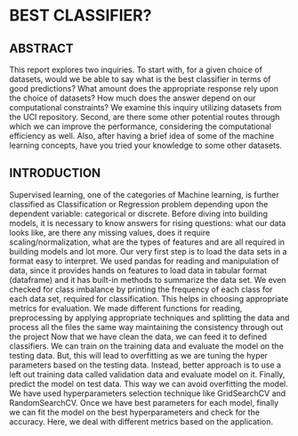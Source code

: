 # BEST CLASSIFIER?
## ABSTRACT
This report explores two inquiries. To start with, for a given choice of datasets, would we be able to say what is the best classifier in terms of good predictions? What amount does the appropriate response rely upon the choice of datasets? How much does the answer depend on our computational constraints? We examine this inquiry utilizing datasets from the UCI repository. Second, are there some other potential routes through which we can improve the performance, considering the computational efficiency as well. Also, after having a brief idea of some of the machine learning concepts, have you tried your knowledge to some other datasets.

## INTRODUCTION
Supervised learning, one of the categories of Machine learning, is further classified as Classification or Regression problem depending upon the dependent variable: categorical or discrete. Before diving into building models, it is necessary to know answers for rising questions: what our data looks like, are there any missing values, does it require scaling/normalization, what are the types of features and are all required in building models and lot more. Our very first step is to load the data sets in a format easy to interpret. We used pandas for reading and manipulation of data, since it provides hands on features to load data in tabular format (dataframe) and it has built-in methods to summarize the data set. We even checked for class imbalance by printing the frequency of each class for each data set, required for classification. This helps in choosing appropriate metrics for evaluation.
We made different functions for reading, preprocessing by applying appropriate techniques and splitting the data and process all the files the same way maintaining the consistency through out the project
Now that we have clean the data, we can feed it to defined classifiers. We can train on the training data and evaluate the model on the testing data. But, this will lead to overfitting as we are tuning the hyper parameters based on the testing data. Instead, better approach is to use a left out training data called validation data and evaluate model on it. Finally, predict the model on test data. This way we can avoid overfitting the model. We have used hyperparameters selection technique like GridSearchCV and RandomSearchCV.
Once we have best parameters for each model, finally we can fit the model on the best hyperparameters and check for the accuracy. Here, we deal with different metrics based on the application.
